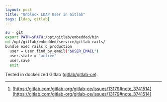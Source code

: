 ```yaml
---
layout: post
title: "Unblock LDAP User in Gitlab"
tags: [ldap, gitlab]
---
```


```bash
su - git
export PATH=$PATH:/opt/gitlab/embedded/bin
cd /opt/gitlab/embedded/service/gitlab-rails/
bundle exec rails c production
  user = User.find_by_email("$USER_EMAIL")
  user.state = "active"
  user.save
  exit
```

Tested in dockerized Gitlab ([gitlab/gitlab-ce](https://hub.docker.com/r/gitlab/gitlab-ce/)).

---
1. [https://gitlab.com/gitlab-org/gitlab-ce/issues/13179#note_3741514](https://gitlab.com/gitlab-org/gitlab-ce/issues/13179#note_3741514)
